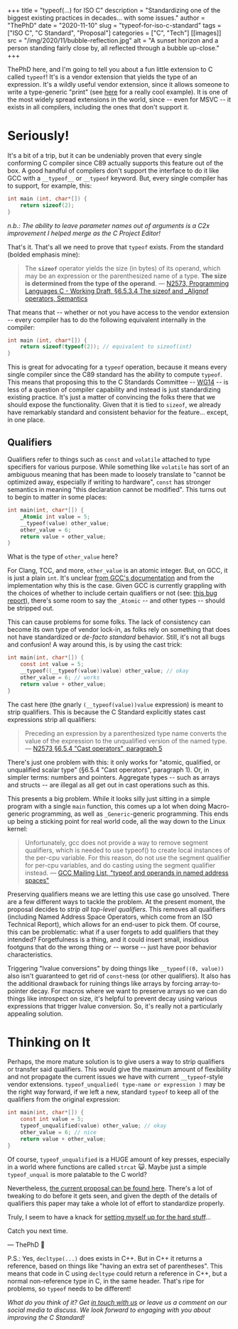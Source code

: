 +++
title = "typeof(...) for ISO C"
description = "Standardizing one of the biggest existing practices in decades... with some issues."
author = "ThePhD"
date = "2020-11-10"
slug = "typeof-for-iso-c-standard"
tags = ["ISO C", "C Standard", "Proposal"]
categories = ["C", "Tech"]
[[images]]
  src = "/img/2020/11/bubble-reflection.jpg"
  alt = "A sunset horizon and a person standing fairly close by, all reflected through a bubble up-close."
+++

ThePhD here, and I'm going to tell you about a fun little extension to C called `typeof`! It's is a vendor extension that yields the type of an expression.<!--more--> It's a wildly useful vendor extension, since it allows someone to write a type-generic "print" (see [here](https://slbkbs.org/tmp/fmt/fmt.h) for a really cool example). It is one of the most widely spread extensions in the world, since -- even for MSVC -- it exists in all compilers, including the ones that don't support it.




# Seriously!

It's a bit of a trip, but it can be undeniably proven that every single conforming C compiler since C89 actually supports this feature out of the box. A good handful of compilers don't support the interface to do it like GCC with a `__typeof__` or `__typeof` keyword. But, every single compiler has to support, for example, this:

```c
int main (int, char*[]) {
	return sizeof(2);
}
```
_n.b.: The ability to leave parameter names out of arguments is a C2x improvement I helped merge as the C Project Editor!_

That's it. That's all we need to prove that `typeof` exists. From the standard (bolded emphasis mine):

> The **`sizeof`** operator yields the size (in bytes) of its operand, which may be an expression or the parenthesized name of a type. **The size is determined from the type of the operand**. — [N2573, Programming Languages C - Working Draft, §6.5.3.4 The sizeof and _Alignof operators, Semantics](http://www.open-std.org/jtc1/sc22/wg14/www/docs/n2573.pdf)

That means that -- whether or not you have access to the vendor extension -- every compiler has to do the following equivalent internally in the compiler:

```c
int main (int, char*[]) {
	return sizeof(typeof(2)); // equivalent to sizeof(int)
}
```

This is great for advocating for a `typeof` operation, because it means every single compiler since the C89 standard has the ability to compute `typeof`. This means that proposing this to the C Standards Committee -- [WG14](http://www.open-std.org/jtc1/sc22/wg14) -- is less of a question of compiler capability and instead is just standardizing existing practice. It's just a matter of convincing the folks there that we should expose the functionality. Given that it is tied to `sizeof`, we already have remarkably standard and consistent behavior for the feature... except, in one place.



## Qualifiers

Qualifiers refer to things such as `const` and `volatile` attached to type specifiers for various purpose. While something like `volatile` has sort of an ambiguous meaning that has been made to loosely translate to "cannot be optimized away, especially if writing to hardware", `const` has stronger semantics in meaning "this declaration cannot be modified". This turns out to begin to matter in some places:

```c
int main(int, char*[]) {
	_Atomic int value = 5;
	__typeof(value) other_value;
	other_value = 6;
	return value + other_value;
}
```

What is the type of `other_value` here?

For Clang, TCC, and more, `other_value` is an atomic integer. But, on GCC, it is just a plain `int`. It's unclear [from GCC's documentation](https://gcc.gnu.org/onlinedocs/gcc/Typeof.html) and from the implementation why this is the case. Given GCC is currently grappling with the choices of whether to include certain qualifiers or not (see: [this bug report](https://gcc.gnu.org/pipermail/gcc/2020-November/234119.html)), there's some room to say the `_Atomic` -- and other types -- should be stripped out.

This can cause problems for some folks. The lack of consistency can become its own type of vendor lock-in, as folks rely on something that does not have standardized or _de-facto standard_ behavior. Still, it's not all bugs and confusion! A way around this, is by using the cast trick:

```c
int main(int, char*[]) {
	const int value = 5;
	__typeof((__typeof(value))value) other_value; // okay
	other_value = 6; // works
	return value + other_value;
}
```

The cast here (the gnarly `(__typeof(value))value` expression) is meant to strip qualifiers. This is because the C Standard explicitly states cast expressions strip all qualifiers:

> Preceding an expression by a parenthesized type name converts the value of the expression to the unqualified version of the named type.
> — [N2573 §6.5.4 "Cast operators", paragraph 5](http://www.open-std.org/jtc1/sc22/wg14/www/docs/n2573.pdf)

There's just one problem with this: it only works for "atomic, qualified, or unqualified scalar type" (§6.5.4 "Cast operators", paragraph 1). Or, in simpler terms: numbers and pointers. Aggregate types -- such as arrays and structs -- are illegal as all get out in cast operations such as this.

This presents a big problem. While it looks silly just sitting in a simple program with a single `main` function, this comes up a lot when doing Macro-generic programming, as well as `_Generic`-generic programming. This ends up being a sticking point for real world code, all the way down to the Linux kernel:

> Unfortunately, gcc does not provide a way to remove segment
> qualifiers, which is needed to use typeof() to create local instances
> of the per-cpu variable. For this reason, do not use the segment
> qualifier for per-cpu variables, and do casting using the segment
> qualifier instead.
> — [GCC Mailing List, "typeof and operands in named address spaces"](https://gcc.gnu.org/pipermail/gcc/2020-November/234119.html)

Preserving qualifiers means we are letting this use case go unsolved. There are a few different ways to tackle the problem. At the present moment, the proposal decides to _strip all top-level qualifiers_. This removes all qualifiers (including Named Address Space Operators, which come from an ISO Technical Report), which allows for an end-user to pick them. Of course, this can be problematic: what if a user forgets to add qualifiers that they intended? Forgetfulness is a thing, and it could insert small, insidious footguns that do the wrong thing or -- worse -- just have poor behavior characteristics.

Triggering "lvalue conversions" by doing things like `__typeof((0, value))` also isn't guaranteed to get rid of `const`-ness (or other qualifiers). It also has the additional drawback for ruining things like arrays by forcing array-to-pointer decay. For macros where we want to preserve arrays so we can do things like introspect on size, it's helpful to prevent decay using various expressions that trigger lvalue conversion. So, it's really not a particularly appealing solution.




# Thinking on It

Perhaps, the more mature solution is to give users a way to strip qualifiers or transfer said qualifiers. This would give the maximum amount of flexibility and not propagate the current issues we have with current `__typeof`-style vendor extensions. `typeof_unqualied( type-name or expression )` may be the right way forward, if we left a new, standard `typeof` to keep all of the qualifiers from the original expression:

```c
int main(int, char*[]) {
	const int value = 5;
	typeof_unqualified(value) other_value; // okay
	other_value = 6; // nice
	return value + other_value;
}
```

Of course, `typeof_unqualified` is a HUGE amount of key presses, especially in a world where functions are called `strcat` 😺. Maybe just a simple `typeof_unqual` is more palatable to the C world?

Nevertheless, [the current proposal can be found here](https://thephd.github.io/vendor/future_cxx/papers/C%20-%20typeof). There's a lot of tweaking to do before it gets seen, and given the depth of the details of qualifiers this paper may take a whole lot of effort to standardize properly.

Truly, I seem to have a knack for [setting myself up for the hard stuff](https://twitter.com/__phantomderp/status/1325422611111813122)...

Catch you next time.

— ThePhD 💚

P.S.: Yes, `decltype(...)` does exists in C++. But in C++ it returns a reference, based on things like "having an extra set of parentheses". This means that code in C using `decltype` could return a reference in C++, but a normal non-reference type in C, in the same header. That's ripe for problems, so `typeof` needs to be different!

_What do you think of it? Get [in touch with us](/contact) or leave us a comment on our social media to discuss. We look forward to engaging with you about improving the C Standard!_
